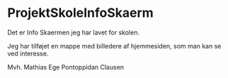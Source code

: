# ProjektSkoleInfoSkaerm
Det er Info Skaermen jeg har lavet for skolen.

Jeg har tilføjet en mappe med billedere af hjemmesiden, som man kan se ved interesse.

Mvh. Mathias Ege Pontoppidan Clausen
